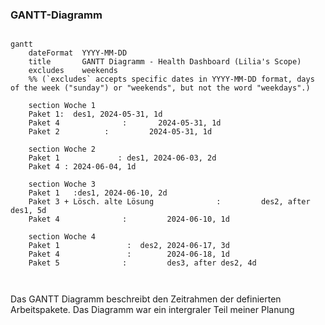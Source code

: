 ### GANTT-Diagramm

```mermaid

gantt
    dateFormat  YYYY-MM-DD
    title       GANTT Diagramm - Health Dashboard (Lilia's Scope)
    excludes    weekends
    %% (`excludes` accepts specific dates in YYYY-MM-DD format, days of the week ("sunday") or "weekends", but not the word "weekdays".)

    section Woche 1
    Paket 1:  des1, 2024-05-31, 1d
    Paket 4              :       2024-05-31, 1d
    Paket 2          :         2024-05-31, 1d

    section Woche 2
    Paket 1             : des1, 2024-06-03, 2d
    Paket 4 : 2024-06-04, 1d

    section Woche 3
    Paket 1   :des1, 2024-06-10, 2d
    Paket 3 + Lösch. alte Lösung              :         des2, after des1, 5d
    Paket 4              :         2024-06-10, 1d

    section Woche 4
    Paket 1               :  des2, 2024-06-17, 3d
    Paket 4               :        2024-06-18, 1d
    Paket 5              :         des3, after des2, 4d



```

Das GANTT Diagramm beschreibt den Zeitrahmen der definierten Arbeitspakete. Das Diagramm war ein intergraler Teil meiner Planung